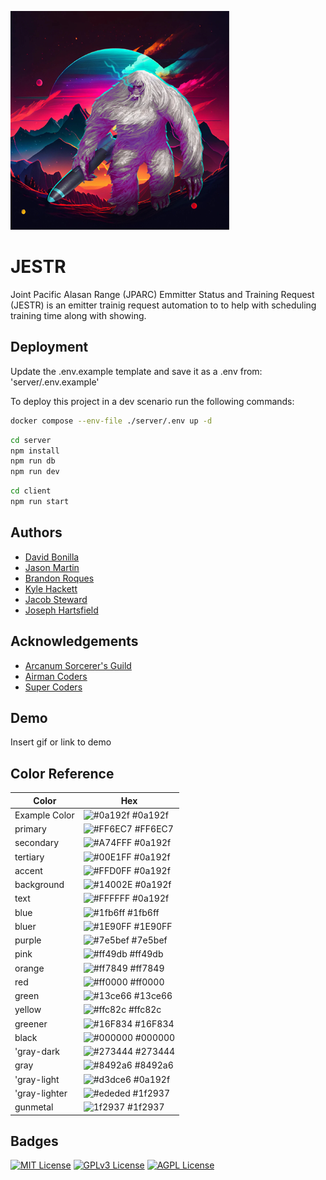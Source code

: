 ![Logo](https://github.com/Arcanum-Sorcerer-s-Guild/JESTR/blob/master/client/src/Login/yeti2.png?raw=true)

# JESTR

Joint Pacific Alasan Range (JPARC) Emmitter Status and Training Request (JESTR) is an emitter trainig request automation to to help with scheduling training time along with showing.

## Deployment

Update the .env.example template and save it as a .env from: 'server/.env.example'

To deploy this project in a dev scenario run the following commands:

```bash
docker compose --env-file ./server/.env up -d
```

```bash
cd server
npm install
npm run db
npm run dev
```

```bash
cd client
npm run start
```

## Authors

- [David Bonilla](https://github.com/ddbonill)
- [Jason Martin](https://github.com/matiassingers/awesome-readme)
- [Brandon Roques](https://github.com/Brandon-Roques)
- [Kyle Hackett]('https://github.com/hackek)
- [Jacob Steward]('https://github.com/JacobTheEldest)
- [Joseph Hartsfield]('https://github.com/Harkerfield)

## Acknowledgements

- [Arcanum Sorcerer's Guild](https://github.com/orgs/Arcanum-Sorcerer-s-Guild/)
- [Airman Coders](https://airmencoders.us/)
- [Super Coders](https://supracoders.us/)

## Demo

Insert gif or link to demo

## Color Reference

| Color         | Hex                                                              |
| ------------- | ---------------------------------------------------------------- |
| Example Color | ![#0a192f](https://via.placeholder.com/10/0a192f?text=+) #0a192f |
| primary       | ![#FF6EC7](https://via.placeholder.com/10/FF6EC7?text=+) #FF6EC7 |
| secondary     | ![#A74FFF](https://via.placeholder.com/10/0a192f?text=+) #0a192f |
| tertiary      | ![#00E1FF](https://via.placeholder.com/10/0a192f?text=+) #0a192f |
| accent        | ![#FFD0FF](https://via.placeholder.com/10/0a192f?text=+) #0a192f |
| background    | ![#14002E](https://via.placeholder.com/10/0a192f?text=+) #0a192f |
| text          | ![#FFFFFF](https://via.placeholder.com/10/0a192f?text=+) #0a192f |
| blue          | ![#1fb6ff](https://via.placeholder.com/10/1fb6ff?text=+) #1fb6ff |
| bluer         | ![#1E90FF](https://via.placeholder.com/10/1E90FF?text=+) #1E90FF |
| purple        | ![#7e5bef](https://via.placeholder.com/10/7e5bef?text=+) #7e5bef |
| pink          | ![#ff49db](https://via.placeholder.com/10/ff49db?text=+) #ff49db |
| orange        | ![#ff7849](https://via.placeholder.com/10/ff7849?text=+) #ff7849 |
| red           | ![#ff0000](https://via.placeholder.com/10/ff0000?text=+) #ff0000 |
| green         | ![#13ce66](https://via.placeholder.com/10/13ce66?text=+) #13ce66 |
| yellow        | ![#ffc82c](https://via.placeholder.com/10/ffc82c?text=+) #ffc82c |
| greener       | ![#16F834](https://via.placeholder.com/10/16F834?text=+) #16F834 |
| black         | ![#000000](https://via.placeholder.com/10/000000?text=+) #000000 |
| 'gray-dark    | ![#273444](https://via.placeholder.com/10/273444?text=+) #273444 |
| gray          | ![#8492a6](https://via.placeholder.com/10/8492a6?text=+) #8492a6 |
| 'gray-light   | ![#d3dce6](https://via.placeholder.com/10/0a192f?text=+) #0a192f |
| 'gray-lighter | ![#ededed](https://via.placeholder.com/10/1f2937?text=+) #1f2937 |
| gunmetal      | ![1f2937](https://via.placeholder.com/10/1f2937?text=+) #1f2937  |

## Badges

[![MIT License](https://img.shields.io/badge/License-MIT-green.svg)](https://choosealicense.com/licenses/mit/)
[![GPLv3 License](https://img.shields.io/badge/License-GPL%20v3-yellow.svg)](https://opensource.org/licenses/)
[![AGPL License](https://img.shields.io/badge/license-AGPL-blue.svg)](http://www.gnu.org/licenses/agpl-3.0)
